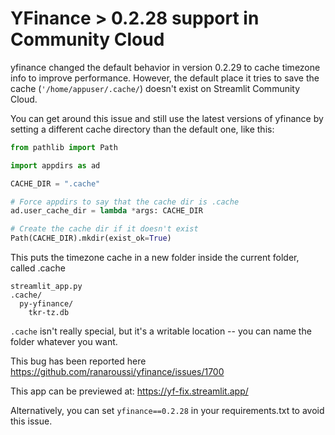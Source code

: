 # YFinance > 0.2.28 support in Community Cloud

yfinance changed the default behavior in version 0.2.29 to cache timezone info to
improve performance. However, the default place it tries to save the cache
(`'/home/appuser/.cache/`) doesn't exist on Streamlit Community Cloud.

You can get around this issue and still use the latest versions of yfinance by setting
a different cache directory than the default one, like this:

```python
from pathlib import Path

import appdirs as ad

CACHE_DIR = ".cache"

# Force appdirs to say that the cache dir is .cache
ad.user_cache_dir = lambda *args: CACHE_DIR

# Create the cache dir if it doesn't exist
Path(CACHE_DIR).mkdir(exist_ok=True)
```

This puts the timezone cache in a new folder inside the current folder, called .cache

```
streamlit_app.py
.cache/
  py-yfinance/
    tkr-tz.db
```

`.cache` isn't really special, but it's a writable location -- you can name the folder
whatever you want.

This bug has been reported here https://github.com/ranaroussi/yfinance/issues/1700

This app can be previewed at: https://yf-fix.streamlit.app/

Alternatively, you can set `yfinance==0.2.28` in your requirements.txt to avoid this
issue.
